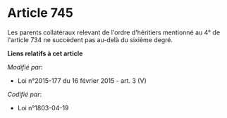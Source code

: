 # Article 745

Les parents collatéraux relevant de l'ordre d'héritiers mentionné au 4° de l'article 734 ne succèdent pas au-delà du sixième
degré.

**Liens relatifs à cet article**

_Modifié par_:

  - Loi n°2015-177 du 16 février 2015 - art. 3 (V)

_Codifié par_:

  - Loi n°1803-04-19
